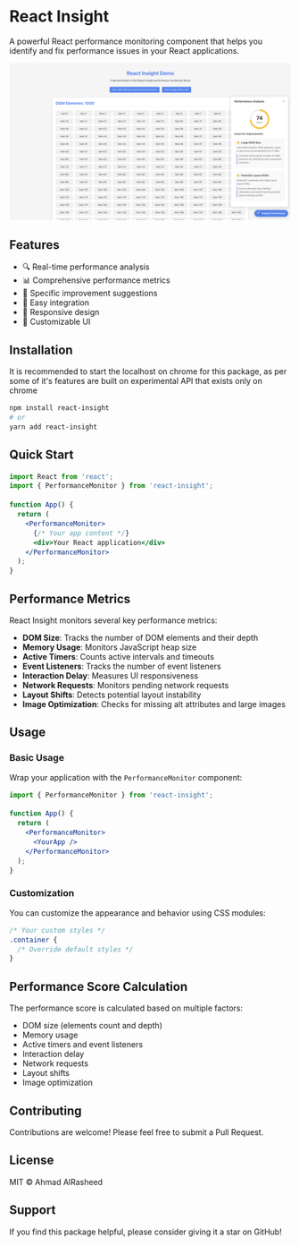 # React Insight

A powerful React performance monitoring component that helps you identify and fix performance issues in your React applications.

![React Insight Demo](demo-screenshot.png)

## Features

- 🔍 Real-time performance analysis
- 📊 Comprehensive performance metrics
- 🎯 Specific improvement suggestions
- 🚀 Easy integration
- 📱 Responsive design
- 🎨 Customizable UI

## Installation

It is recommended to start the localhost on chrome for this package, as per some of it's features are built on experimental API that exists only on chrome

```bash
npm install react-insight
# or
yarn add react-insight
```

## Quick Start

```jsx
import React from 'react';
import { PerformanceMonitor } from 'react-insight';

function App() {
  return (
    <PerformanceMonitor>
      {/* Your app content */}
      <div>Your React application</div>
    </PerformanceMonitor>
  );
}
```

## Performance Metrics

React Insight monitors several key performance metrics:

- **DOM Size**: Tracks the number of DOM elements and their depth
- **Memory Usage**: Monitors JavaScript heap size
- **Active Timers**: Counts active intervals and timeouts
- **Event Listeners**: Tracks the number of event listeners
- **Interaction Delay**: Measures UI responsiveness
- **Network Requests**: Monitors pending network requests
- **Layout Shifts**: Detects potential layout instability
- **Image Optimization**: Checks for missing alt attributes and large images

## Usage

### Basic Usage

Wrap your application with the `PerformanceMonitor` component:

```jsx
import { PerformanceMonitor } from 'react-insight';

function App() {
  return (
    <PerformanceMonitor>
      <YourApp />
    </PerformanceMonitor>
  );
}
```

### Customization

You can customize the appearance and behavior using CSS modules:

```css
/* Your custom styles */
.container {
  /* Override default styles */
}
```

## Performance Score Calculation

The performance score is calculated based on multiple factors:

- DOM size (elements count and depth)
- Memory usage
- Active timers and event listeners
- Interaction delay
- Network requests
- Layout shifts
- Image optimization

## Contributing

Contributions are welcome! Please feel free to submit a Pull Request.

## License

MIT © Ahmad AlRasheed

## Support

If you find this package helpful, please consider giving it a star on GitHub!

